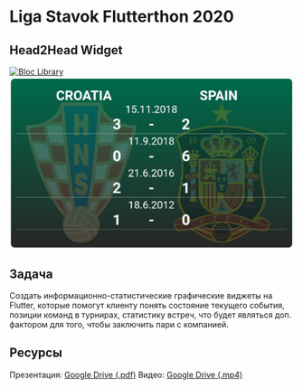 # Liga Stavok Flutterthon 2020

## Head2Head Widget
<a href="https://github.com/felangel/bloc"><img src="https://tinyurl.com/bloc-library" alt="Bloc Library"></a>
![](https://github.com/roketstorm/ligastavok-flutterthon/blob/master/screen.jpg)

## Задача
Создать информационно-статистические графические виджеты на Flutter, которые помогут клиенту понять состояние текущего события, позиции команд в турнирах, статистику встреч, что будет являться доп. фактором для того, чтобы заключить пари с компанией.

## Ресурсы
Презентация: [Google Drive (.pdf)](https://drive.google.com/file/d/1LR1s7I9NhUe-mCQRHuKispnO6F-o5z0S/view?usp=sharing)
Видео: [Google Drive (.mp4)](https://drive.google.com/file/d/1rLfopILvO9AtxvZHxHwRaqCEdfYzukq7/view?usp=sharing)

